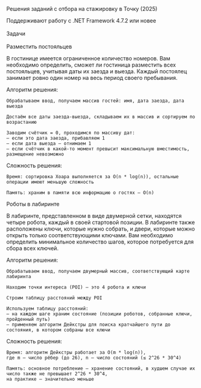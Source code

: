 Решения заданий с отбора на стажировку в Точку (2025)

Поддерживают работу с .NET Framework 4.7.2 или новее
<br>
<br>
Задачи
<br>
<br>
Разместить постояльцев

В гостинице имеется ограниченное количество номеров.
Вам необходимо определить, сможет ли гостиница разместить всех постояльцев, учитывая даты их заезда и выезда.
Каждый постоялец занимает ровно один номер на весь период своего пребывания.

Алгоритм решения:

    Обрабатываем ввод, получаем массив гостей: имя, дата заезда, дата выезда

    Достаём все даты заезда-выезда, складываем их в массив и сортируем по возрастанию

    Заводим счётчик = 0, проходимся по массиву дат:
    — если это дата заезда, прибавляем 1
    — если дата выезда — отнимаем 1
    — если счётчик в какой-то момент превысит максимальную вместимость, размещение невозможно

Сложность решения:

    Время: сортировка Хоара выполняется за O(n * log(n)), остальные операции имеют меньшую сложность

    Память: храним в памяти всю информацию о гостях — O(n)

Роботы в лабиринте <br>

В лабиринте, представленном в виде двумерной сетки, находятся четыре робота, каждый в своей стартовой позиции.
В лабиринте также расположены ключи, которые нужно собрать, и двери, которые можно открыть только соответствующими ключами.
Вам необходимо определить минимальное количество шагов, которое потребуется для сбора всех ключей.

Алгоритм решения:

    Обрабатываем ввод, получаем двумерный массив, соответствующий карте лабиринта

    Находим точки интереса (POI) — это 4 робота и ключи

    Строим таблицу расстояний между POI

    Используем таблицу расстояний:
    — на каждом шаге храним состояние (позиции роботов, собранные ключи, пройденный путь)
    — применяем алгоритм Дейкстры для поиска кратчайшего пути до состояния, в котором собраны все ключи

Сложность решения:

    Время: алгоритм Дейкстры работает за O(m * log(n)),
    где m — число рёбер (до 26), n — число состояний (≤ 2^26 * 30^4)

    Память: основное потребление — хранение состояний, в худшем случае их число также не превышает 2^26 * 30^4,
    на практике — значительно меньше
